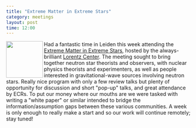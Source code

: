 ```yaml
---
title: "Extreme Matter in Extreme Stars"
category: meetings
layout: post
time: 12:00
---
```

<p>
<img src="https://www.lorentzcenter.nl/uploadedfiles/evenementImages/extreme-matter-in-extreme-stars-2024-poster-pic.jpg" width="100" align="left">
Had a fantastic time in Leiden this week attending the <a href="https://www.lorentzcenter.nl/extreme-matter-in-extreme-stars-2024.html">Extreme Matter in
Extreme Stars</a>, hosted by the always-brilliant <a href="https://www.lorentzcenter.nl">Lorentz Center</a>. The meeting sought to bring together neutron star
theorists and observers, with nuclear physics theorists and experimenters, as well as people interested in gravitational-wave sources involving neutron stars.
Really nice program with only a few review talks but plenty of opportunity for discussion and short "pop-up" talks, and great attendance by ECRs.
To put our money where our mouths are we were tasked with writing a "white paper" or similar intended to bridge the information/assumption gaps between these
various communities. A week is only enough to really make a start and so our work will continue remotely; stay tuned!</p>
